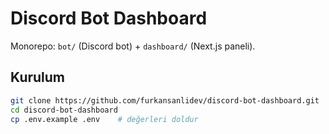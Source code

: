 # Discord Bot Dashboard

Monorepo: `bot/` (Discord bot) + `dashboard/` (Next.js paneli).

## Kurulum
```bash
git clone https://github.com/furkansanlidev/discord-bot-dashboard.git
cd discord-bot-dashboard
cp .env.example .env    # değerleri doldur
